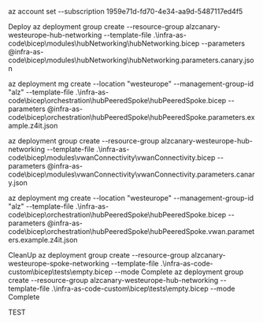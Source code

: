 az account set --subscription 1959e71d-fd70-4e34-aa9d-5487117ed4f5

Deploy
az deployment group create --resource-group alzcanary-westeurope-hub-networking --template-file .\infra-as-code\bicep\modules\hubNetworking\hubNetworking.bicep --parameters @infra-as-code\bicep\modules\hubNetworking\hubNetworking.parameters.canary.json

az deployment mg create --location "westeurope" --management-group-id "alz" --template-file .\infra-as-code\bicep\orchestration\hubPeeredSpoke\hubPeeredSpoke.bicep --parameters @infra-as-code\bicep\orchestration\hubPeeredSpoke\hubPeeredSpoke.parameters.example.z4it.json

az deployment group create --resource-group alzcanary-westeurope-hub-networking --template-file .\infra-as-code\bicep\modules\vwanConnectivity\vwanConnectivity.bicep --parameters @infra-as-code\bicep\modules\vwanConnectivity\vwanConnectivity.parameters.canary.json

az deployment mg create --location "westeurope" --management-group-id "alz" --template-file .\infra-as-code\bicep\orchestration\hubPeeredSpoke\hubPeeredSpoke.bicep --parameters @infra-as-code\bicep\orchestration\hubPeeredSpoke\hubPeeredSpoke.vwan.parameters.example.z4it.json

CleanUp
az deployment group create --resource-group alzcanary-westeurope-spoke-networking --template-file .\infra-as-code-custom\bicep\tests\empty.bicep --mode Complete
az deployment group create --resource-group alzcanary-westeurope-hub-networking --template-file .\infra-as-code-custom\bicep\tests\empty.bicep --mode Complete

TEST
